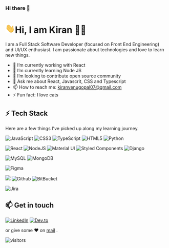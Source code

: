 ### Hi there 👋

<!--
**kiran-venugopal/kiran-venugopal** is a ✨ _special_ ✨ repository because its `README.md` (this file) appears on your GitHub profile.

Here are some ideas to get you started:

- 🔭 I’m currently working on ...
- 🌱 I’m currently learning ...
- 👯 I’m looking to collaborate on ...
- 🤔 I’m looking for help with ...
- 💬 Ask me about ...
- 📫 How to reach me: ...
- 😄 Pronouns: ...
- ⚡ Fun fact: ...
-->

# <img src="https://raw.githubusercontent.com/ABSphreak/ABSphreak/master/gifs/Hi.gif" width="30px">Hi, I am Kiran 👨‍💻

I am a Full Stack Software Developer (focused on Front End Engineering) and UI/UX enthusiast. I am passionate about technologies and love to learn new things.

- 🔭 I’m currently working with React
- 🌱 I’m currently learning Node JS
- 👯 I’m looking to contribute open source community
- 💬 Ask me about React, Javascrit, CSS and Typescript
- 📫 How to reach me: kiranvenugopal07@gmail.com
- ⚡ Fun fact: I love cats

## ⚡ Tech Stack

Here are a few things I've picked up along my learning journey.


 <img alt="JavaScript" src="https://img.shields.io/badge/javascript-%23323330.svg?style=for-the-badge&logo=javascript&logoColor=%23F7DF1E"/>  <img alt="CSS3" src="https://img.shields.io/badge/css3-%231572B6.svg?style=for-the-badge&logo=css3&logoColor=white"/> <img alt="TypeScript" src="https://img.shields.io/badge/typescript-%23007ACC.svg?style=for-the-badge&logo=typescript&logoColor=white"/> <img alt="HTML5" src="https://img.shields.io/badge/html5-%23E34F26.svg?style=for-the-badge&logo=html5&logoColor=white"/> <img alt="Python" src="https://img.shields.io/badge/python-%2314354C.svg?style=for-the-badge&logo=python&logoColor=white"/>
  
 <img alt="React" src="https://img.shields.io/badge/react-%2320232a.svg?style=for-the-badge&logo=react&logoColor=%2361DAFB"/>   ![NodeJS](https://img.shields.io/badge/Node.js-43853D?style=for-the-badge&logo=node.js&logoColor=white)   <img alt="Material UI" src="https://img.shields.io/badge/materialui-%230081CB.svg?style=for-the-badge&logo=material-ui&logoColor=white"/>  <img alt="Styled Components" src="https://img.shields.io/badge/styled--components-DB7093?style=for-the-badge&logo=styled-components&logoColor=white"/> ![Django](https://img.shields.io/badge/Django-092E20?style=for-the-badge&logo=django&logoColor=white)

 ![MySQL](https://img.shields.io/badge/MySQL-00000F?style=for-the-badge&logo=mysql&logoColor=white) ![MongoDB](https://img.shields.io/badge/MongoDB-4EA94B?style=for-the-badge&logo=mongodb&logoColor=white)

<img alt="Figma" src="https://img.shields.io/badge/figma-%23F24E1E.svg?style=for-the-badge&logo=figma&logoColor=white"/>

 ![](https://img.shields.io/badge/git%20-%23F05033.svg?&style=for-the-badge&logo=git&logoColor=white)  ![Github](https://img.shields.io/badge/github%20-%23121011.svg?&style=for-the-badge&logo=github&logoColor=white) ![BitBucket](https://img.shields.io/badge/bitbucket%20-%230047B3.svg?&style=for-the-badge&logo=bitbucket&logoColor=white)
 
 
 
 
 
 
 
  ![Jira](https://img.shields.io/badge/-Jira-000?&style=for-the-badge&logo=Jira-Software&logoColor=0052CC)
 
 

## 📫 Get in touch
[![LinkedIn](https://img.shields.io/badge/LinkedIn-0077B5?style=for-the-badge&logo=linkedin&logoColor=white)](https://www.linkedin.com/in/kiran-v-8669bb148/) [![Dev.to](https://img.shields.io/badge/dev.to-0A0A0A?style=for-the-badge&logo=dev.to&logoColor=white)](https://dev.to/codedreamer7)


 or give some ♥ on [mail](mailto:kiranvenugopal07@gmail.com) .



![visitors](https://visitor-badge.glitch.me/badge?page_id=kiran-venugopal/kiran-venugopal)


 

